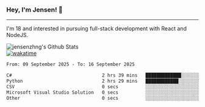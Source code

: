 ### Hey, I'm Jensen! 👋

---

I'm 18 and interested in pursuing full-stack development with React and NodeJS.

![jensenzhng's Github Stats](https://github-readme-stats.vercel.app/api?username=jensenzhng&theme=dark&show_icons=true&count_private=true)
<br />
[![wakatime](https://wakatime.com/badge/user/cbfc263d-3611-4e36-8278-8fad45fe3f62.svg)](https://wakatime.com/@cbfc263d-3611-4e36-8278-8fad45fe3f62)

<!--START_SECTION:waka-->

```txt
From: 09 September 2025 - To: 16 September 2025

C#                                 2 hrs 39 mins   █████████████░░░░░░░░░░░░   51.57 %
Python                             2 hrs 29 mins   ████████████░░░░░░░░░░░░░   48.22 %
CSV                                0 secs          ░░░░░░░░░░░░░░░░░░░░░░░░░   00.17 %
Microsoft Visual Studio Solution   0 secs          ░░░░░░░░░░░░░░░░░░░░░░░░░   00.02 %
Other                              0 secs          ░░░░░░░░░░░░░░░░░░░░░░░░░   00.01 %
```

<!--END_SECTION:waka-->
